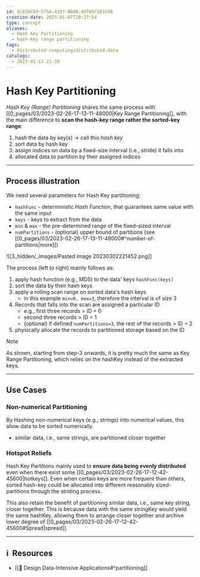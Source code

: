 ```yaml
---
id: 6C820C69-575A-4107-B84B-4078071B1C9B
creation-date: 2023-01-07T20:27:54
type: concept
aliases:
  - Hash Key Partitioning
  - hash-key range partitioning
tags:
  - distributed-computing/distributed-data
catalogs:
  - 2023-01-13-21-39
---
```


# Hash Key Partitioning 

*Hash Key (Range) Partitioning* shares the same process with [[0_pages/03/2023-02-26-17-13-11-48000|Key Range Partitioning]], with the main difference to **scan the hash-key range rather the sorted-key range**: 
1. hash the data by key(s) → call this *hash key*
2. sort data by hash key
3. assign indices on data by a fixed-size interval (i.e., stride) it falls into
4. allocated data to partition by their assigned indices

---
## Process illustration

We need several parameters for Hash Key partitioning: 
- `hashFunc` - deterministic *Hash Function*, that guarantees same value with the same input
- `keys` - keys to extract from the data 
- `min` & `max` - the pre-determined range of the fixed-sized interval
- `numPartitions` - (optional) upper bound of partitions (see [[0_pages/03/2023-02-26-17-13-11-48000#^number-of-partitions|more]])

![[3_hidden/_images/Pasted image 20230302221452.png]]

The process (left to right) mainly follows as: 
1. apply hash function (e.g., MD5) to the data' keys `hashFunc(keys)`
2. sort the data by their hash keys
3. apply a rolling scan range on sorted data's hash keys
	- in this example `min=0, max=3`, therefore the interval is of size 3
4. Records that falls into the scan are assigned a particular ID
	- e.g., first three records > ID = 0
	- second three records > ID = 1
	- (optional) if defined `numPartitions=3`, the rest of the records > ID = 2
5. physically allocate the records to partitioned storage based on the ID

> [!NOTE]
> As shown, starting from step-3 onwards, it is pretty much the same as Key Range Partitioning, which relies on the hashKey instead of the extracted keys. 

---
##  Use Cases 

### Non-numerical Partitioning

By Hashing non-numerical keys (e.g., strings) into numerical values, this allow data to be sorted numerically. 

- similar data, i.e., same strings, are partitioned closer together

### Hotspot Reliefs
Hash Key Partitions mainly used to **ensure data being evenly distributed** even when there exist some [[0_pages/03/2023-02-26-17-12-42-45600|hotkeys]]. Even when certain keys are more frequent than others, sorted hash-key could be allocated into different reasonably sized-partitions through the striding process. 

This also retain the benefit of partitioning similar data, i.e., same key string, closer together. This is because data with the same stringKey would yield the same hashKey, allowing them to arrange closer together and archive lower degree of [[0_pages/03/2023-02-26-17-12-42-45600#Spread|spread]].


---
## ℹ️  Resources
- [[📕 Design Data-Intensive Applications#^partitioning]]